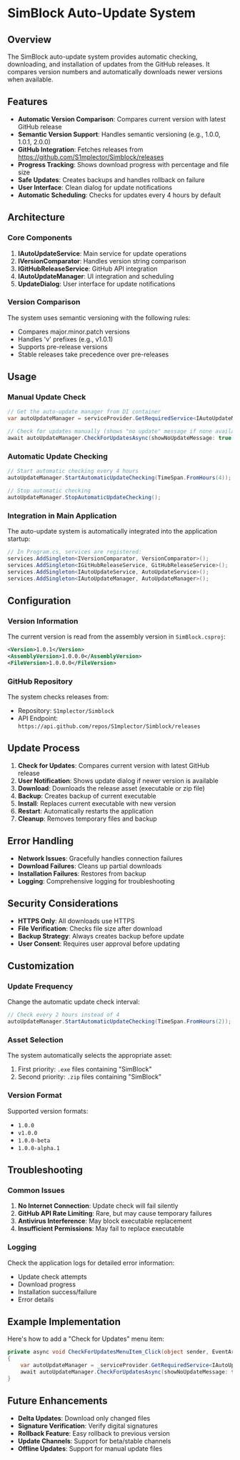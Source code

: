  # SimBlock Auto-Update System

## Overview

The SimBlock auto-update system provides automatic checking, downloading, and installation of updates from the GitHub releases. It compares version numbers and automatically downloads newer versions when available.

## Features

- **Automatic Version Comparison**: Compares current version with latest GitHub release
- **Semantic Version Support**: Handles semantic versioning (e.g., 1.0.0, 1.0.1, 2.0.0)
- **GitHub Integration**: Fetches releases from https://github.com/S1mplector/Simblock/releases
- **Progress Tracking**: Shows download progress with percentage and file size
- **Safe Updates**: Creates backups and handles rollback on failure
- **User Interface**: Clean dialog for update notifications
- **Automatic Scheduling**: Checks for updates every 4 hours by default

## Architecture

### Core Components

1. **IAutoUpdateService**: Main service for update operations
2. **IVersionComparator**: Handles version string comparison
3. **IGitHubReleaseService**: GitHub API integration
4. **IAutoUpdateManager**: UI integration and scheduling
5. **UpdateDialog**: User interface for update notifications

### Version Comparison

The system uses semantic versioning with the following rules:
- Compares major.minor.patch versions
- Handles 'v' prefixes (e.g., v1.0.1)
- Supports pre-release versions
- Stable releases take precedence over pre-releases

## Usage

### Manual Update Check

```csharp
// Get the auto-update manager from DI container
var autoUpdateManager = serviceProvider.GetRequiredService<IAutoUpdateManager>();

// Check for updates manually (shows "no update" message if none available)
await autoUpdateManager.CheckForUpdatesAsync(showNoUpdateMessage: true);
```

### Automatic Update Checking

```csharp
// Start automatic checking every 4 hours
autoUpdateManager.StartAutomaticUpdateChecking(TimeSpan.FromHours(4));

// Stop automatic checking
autoUpdateManager.StopAutomaticUpdateChecking();
```

### Integration in Main Application

The auto-update system is automatically integrated into the application startup:

```csharp
// In Program.cs, services are registered:
services.AddSingleton<IVersionComparator, VersionComparator>();
services.AddSingleton<IGitHubReleaseService, GitHubReleaseService>();
services.AddSingleton<IAutoUpdateService, AutoUpdateService>();
services.AddSingleton<IAutoUpdateManager, AutoUpdateManager>();
```

## Configuration

### Version Information

The current version is read from the assembly version in `SimBlock.csproj`:

```xml
<Version>1.0.1</Version>
<AssemblyVersion>1.0.0.0</AssemblyVersion>
<FileVersion>1.0.0.0</FileVersion>
```

### GitHub Repository

The system checks releases from:
- Repository: `S1mplector/Simblock`
- API Endpoint: `https://api.github.com/repos/S1mplector/Simblock/releases`

## Update Process

1. **Check for Updates**: Compares current version with latest GitHub release
2. **User Notification**: Shows update dialog if newer version is available
3. **Download**: Downloads the release asset (executable or zip file)
4. **Backup**: Creates backup of current executable
5. **Install**: Replaces current executable with new version
6. **Restart**: Automatically restarts the application
7. **Cleanup**: Removes temporary files and backup

## Error Handling

- **Network Issues**: Gracefully handles connection failures
- **Download Failures**: Cleans up partial downloads
- **Installation Failures**: Restores from backup
- **Logging**: Comprehensive logging for troubleshooting

## Security Considerations

- **HTTPS Only**: All downloads use HTTPS
- **File Verification**: Checks file size after download
- **Backup Strategy**: Always creates backup before update
- **User Consent**: Requires user approval before updating

## Customization

### Update Frequency

Change the automatic update check interval:

```csharp
// Check every 2 hours instead of 4
autoUpdateManager.StartAutomaticUpdateChecking(TimeSpan.FromHours(2));
```

### Asset Selection

The system automatically selects the appropriate asset:
1. First priority: `.exe` files containing "SimBlock"
2. Second priority: `.zip` files containing "SimBlock"

### Version Format

Supported version formats:
- `1.0.0`
- `v1.0.0`
- `1.0.0-beta`
- `1.0.0-alpha.1`

## Troubleshooting

### Common Issues

1. **No Internet Connection**: Update check will fail silently
2. **GitHub API Rate Limiting**: Rare, but may cause temporary failures
3. **Antivirus Interference**: May block executable replacement
4. **Insufficient Permissions**: May fail to replace executable

### Logging

Check the application logs for detailed error information:
- Update check attempts
- Download progress
- Installation success/failure
- Error details

## Example Implementation

Here's how to add a "Check for Updates" menu item:

```csharp
private async void CheckForUpdatesMenuItem_Click(object sender, EventArgs e)
{
    var autoUpdateManager = _serviceProvider.GetRequiredService<IAutoUpdateManager>();
    await autoUpdateManager.CheckForUpdatesAsync(showNoUpdateMessage: true);
}
```

## Future Enhancements

- **Delta Updates**: Download only changed files
- **Signature Verification**: Verify digital signatures
- **Rollback Feature**: Easy rollback to previous version
- **Update Channels**: Support for beta/stable channels
- **Offline Updates**: Support for manual update files
